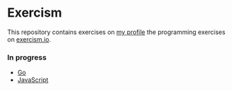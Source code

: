 # Exercism

This repository contains exercises on [my profile](https://exercism.org/profiles/ojcode) the programming exercises on [exercism.io](http://exercism.io).




### In progress
- [Go](http://exercism.io/languages/go)
- [JavaScript](http://exercism.io/languages/javascript)
